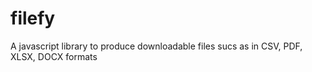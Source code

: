 # filefy
A javascript library to produce downloadable files sucs as in CSV, PDF, XLSX, DOCX formats
